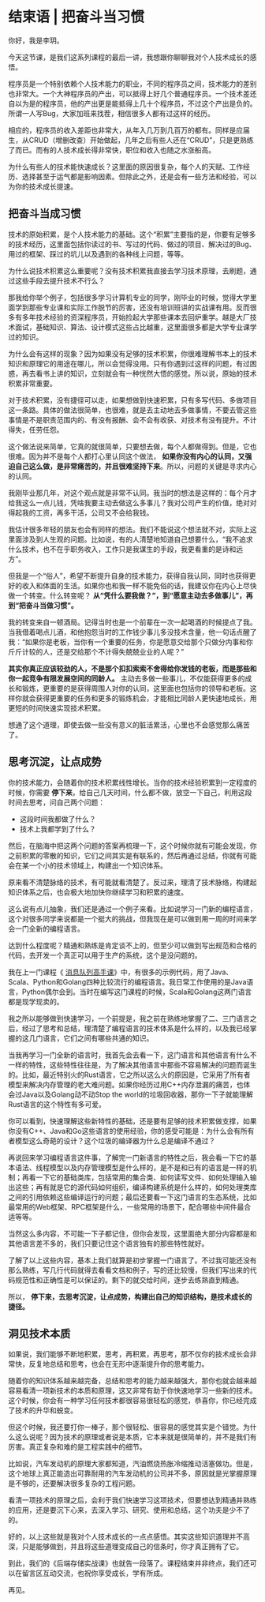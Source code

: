 # 结束语 | 把奋斗当习惯
你好，我是李玥。

今天这节课，是我们这系列课程的最后一讲，我想跟你聊聊我对个人技术成长的感悟。

程序员是一个特别依赖个人技术能力的职业，不同的程序员之间，技术能力的差别也非常大。一个大神程序员的产出，可以抵得上好几个普通程序员。一个技术差还自以为是的程序员，他的产出更是能抵得上几十个程序员，不过这个产出是负的。所谓一人写Bug，大家加班来找茬，相信很多人都有过这样的经历。

相应的，程序员的收入差距也非常大，从年入几万到几百万的都有。同样是应届生，从CRUD（增删改查）开始做起，几年之后有些人还在“CRUD”，只是更熟练了而已。而有的人技术成长得非常快，职位和收入也随之水涨船高。

为什么有些人的技术能快速成长？这里面的原因很复杂，每个人的天赋、工作经历、选择甚至于运气都是影响因素。但除此之外，还是会有一些方法和经验，可以为你的技术成长提速。

## 把奋斗当成习惯

技术的原始积累，是个人技术能力的基础。这个“积累”主要指的是，你要有足够多的技术经历，这里面包括你读过的书、写过的代码、做过的项目、解决过的Bug、用过的框架、踩过的坑儿以及遇到的各种线上问题，等等。

为什么说技术积累这么重要呢？没有技术积累我直接去学习技术原理，去刷题，通过这些手段去提升技术不行么？

那我给你举个例子，包括很多学习计算机专业的同学，刚毕业的时候，觉得大学里面学到那些专业课和实际工作脱节的厉害，还没有培训班讲的实战课有用。反而很多有多年技术经验的资深程序员，开始捡起大学那些课本去回炉重学。越是大厂技术面试，基础知识、算法、设计模式这些占比越重，这里面很多都是大学专业课学过的知识。

为什么会有这样的现象？因为如果没有足够的技术积累，你很难理解书本上的技术知识和原理它的用途在哪儿，所以会觉得没用。只有你遇到过这样的问题，有过困惑，再去看书上讲的知识，立刻就会有一种恍然大悟的感觉。所以说，原始的技术积累非常重要。

对于技术积累，没有捷径可以走，如果想做到快速积累，只有多写代码、多做项目这一条路。具体的做法很简单，也很难，就是去主动地去多做事情，不要去管这些事情是不是职责范围内的、有没有报酬、会不会有收获、对技术有没有提升。不计得失，任劳任怨。

这个做法说来简单，它真的就很简单，只要想去做，每个人都做得到。但是，它也很难。因为并不是每个人都打心里认同这个做法， **如果你没有内心的认同，又强迫自己这么做，是非常痛苦的，并且很难坚持下来**。所以，问题的关键是寻求内心的认同。

我刚毕业那几年，对这个观点就是非常不认同。我当时的想法是这样的：每个月才给我这么一点儿钱，凭啥我要主动去做这么多事儿？我对公司产生的价值，绝对对得起我的工资，再多干活，公司又不会给我钱。

我估计很多年轻的朋友也会有同样的想法。我们不能说这个想法就不对，实际上这里面涉及到人生观的问题。比如说，有的人清楚地知道自己想要什么，“我不追求什么技术，也不在乎职务收入，工作只是我谋生的手段，我更看重的是诗和远方”。

但我是一个“俗人”，希望不断提升自身的技术能力，获得自我认同，同时也获得更好的收入和体面的生活。如果你也和我一样不能免俗的话，我建议你在内心上尽快做一个转变。什么转变呢？ **从“凭什么要我做？”，到“愿意主动去多做事儿”，再到“把奋斗当做习惯”。**

我的转变来自一顿酒局。记得当时也是一个前辈在一次一起喝酒的时候提点了我。当我借着喝点儿酒，和他抱怨当时的工作钱少事儿多没技术含量，他一句话点醒了我：“如果你是老板，当你有一个重要的任务，你是愿意交给那个只做分内事和你斤斤计较的人，还是交给那个不计得失兢兢业业的人呢？”

**其实你真正应该较劲的人，不是那个扣扣索索不舍得给你发钱的老板，而是那些和你一起竞争有限发展空间的同龄人。** 主动去多做一些事儿，不仅能获得更多的成长和锻炼，更重要的是获得周围人对你的认同，这里面也包括你的领导和老板。这样你就会获得更重要的任务和更多的锻炼机会，才能相比同龄人更快速地成长，用更短的时间快速实现技术积累。

想通了这个道理，即使去做一些没有意义的脏活累活，心里也不会感觉那么痛苦了。

## 思考沉淀，让点成势

你的技术能力，会随着你的技术积累线性增长。当你的技术经验积累到一定程度的时候，你需要 **停下来**，给自己几天时间，什么都不做，放空一下自己，利用这段时间去思考，问自己两个问题：

- 这段时间我都做了什么？
- 技术上我都学到了什么？

然后，在脑海中把这两个问题的答案再梳理一下，这个时候你就有可能会发现，你之前积累的零散的知识，它们之间其实是有联系的，然后再通过总结，你就有可能会在某一个小的技术领域上，构建出一个知识体系。

原来看不清楚脉络的技术，有可能就看清楚了。反过来，理清了技术脉络，构建起知识体系之后，也会极大地加快你继续学习和积累的速度。

这么说有点儿抽象，我们还是通过一个例子来看。比如说学习一门新的编程语言，这个对很多同学来说都是一个挺大的挑战，但我现在是可以做到用一周的时间来学会一门全新的编程语言。

达到什么程度呢？精通和熟练是肯定谈不上的，但至少可以做到写出规范和合格的代码，去开发一个真正可以用于生产的系统，这个是没问题的。

我在上一门课程《 [消息队列高手课](https://time.geekbang.org/column/intro/100032301)》中，有很多的示例代码，用了Java、Scala、Python和Golang四种比较流行的编程语言。我日常工作使用的是Java语言，Python偶尔会到。当时在编写这门课程的时候，Scala和Golang这两门语言都是现学现卖的。

我之所以能够做到快速学习，一个前提是，我之前在熟练地掌握了二、三门语言之后，经过了思考和总结，理清楚了编程语言的技术体系是什么样的，以及我已经掌握的这几门语言，它们之间有哪些共通的知识。

当我再学习一门全新的语言时，我首先会去看一下，这门语言和其他语言有什么不一样的特性，这些特性往往是，为了解决其他语言中那些不容易解决的问题而诞生的。比如，最近特别火的Rust语言，它之所以这么火的原因是，它采用了所有者模型来解决内存管理的老大难问题。如果你经历过用C++内存泄漏的痛苦，也体会过Java以及Golang动不动Stop the world的垃圾回收器，那你一下子就能理解Rust语言的这个特性有多可爱。

你可以看到，快速理解这些新特性的基础，还是要有足够的技术积累做支撑，如果你没有C++、Java和Go这些语言的使用经验，你的感受可能是：为什么会有所有者模型这么奇葩的设计？这个垃圾的编译器为什么总是编译不通过？

再说回来学习编程语言这件事，了解完一门新语言的特性之后，我会看一下它的基本语法、线程模型以及内存管理模型是什么样的，是不是和已有的语言是一样的机制；再看一下它的基础类库，包括常用的集合类、如何读写文件、如何处理输入输出这些；再有就是它的源代码如何组织，编译构建系统是什么样的，如何处理类库之间的引用依赖这些编译运行的问题；最后还要看一下这门语言的生态系统，比如最常用的Web框架、RPC框架是什么，一些常用的场景下，配合哪些中间件最合适等等。

当然这么多内容，不可能一下子都记住，但你会发现，这里面绝大部分内容都是和其他语言差不多的，我们只要记住这个语言独有的那些特性就好。

了解了以上这些内容，基本上我们就算是初步掌握一门语言了。不过我可能还没有那么熟练，写几行代码就得去看看文档和例子，写的还比较慢，但我们写出来的代码规范性和正确性是可以保证的。剩下的就交给时间，逐步去练熟直到精通。

所以， **停下来，去思考沉淀，让点成势，构建出自己的知识结构，是技术成长的捷径。**

## 洞见技术本质

如果说，我们能够不断地积累，思考，再积累，再思考，那不仅你的技术成长会非常快，反复地总结和思考，也会在无形中逐渐提升你的思考能力。

随着你的知识体系越来越完备，总结和思考的能力越来越强大，那你也就会越来越容易看清一项新技术的本质和原理，这又非常有助于你快速地学习一些新的技术。这个时候，你会有一种学习任何技术都很容易很轻松的感觉，恭喜你，你已经完成了技术的升华和蜕变。

但这个时候，我还要打你一棒子，那个很轻松、很容易的感觉其实是个错觉。为什么这么说呢？因为技术的原理或者说是本质，它本来就是很简单的，并不是我们有厉害。真正复杂和难的是工程实践中的细节。

比如说，汽车发动机的原理大家都知道，汽油燃烧热胀冷缩推动活塞做功。但是，这个地球上真正能造出可靠耐用的汽车发动机的公司并不多，原因就是光掌握原理是不够的，还要解决很多复杂的工程问题。

看清一项技术的原理之后，会利于我们快速学习这项技术，但要想达到精通并熟练的应用，还是要沉下心来，去深入学习、研究、使用和总结，这个功夫是少不了的。

好的，以上这些就是我对个人技术成长的一点点感悟。其实这些知识道理并不高深，只是能够做到，并且将这些道理变成自己的信条时，你才真正拥有了它。

到此，我们的《后端存储实战课》也就告一段落了。课程结束并非终点，我们还可以在留言区互动交流，也祝你享受成长，学有所成。

再见。